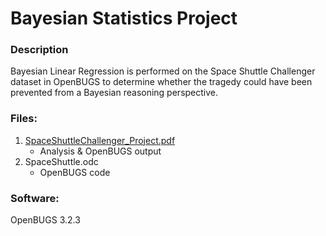 # Bayesian Statistics Project


### Description
Bayesian Linear Regression is performed on the Space Shuttle Challenger dataset in OpenBUGS to determine whether the tragedy could have been prevented from a Bayesian reasoning perspective. 

### Files:
1. [SpaceShuttleChallenger_Project.pdf](SpaceShuttleChallenger_Project.pdf)
    * Analysis & OpenBUGS output
2. SpaceShuttle.odc
    * OpenBUGS code

### Software:  
OpenBUGS 3.2.3

